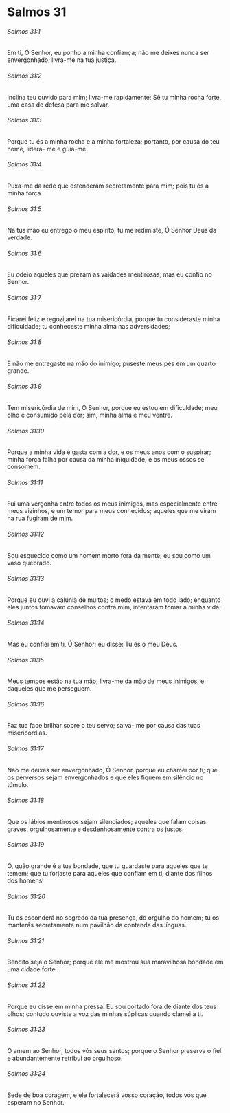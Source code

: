 # Salmos 31

###### Salmos 31:1

Em ti, Ó Senhor, eu ponho a minha confiança; não me deixes nunca ser envergonhado; livra-me na tua justiça.

###### Salmos 31:2

Inclina teu ouvido para mim; livra-me rapidamente; Sê tu minha rocha forte, uma casa de defesa para me salvar.

###### Salmos 31:3

Porque tu és a minha rocha e a minha fortaleza; portanto, por causa do teu nome, lidera- me e guia-me.

###### Salmos 31:4

Puxa-me da rede que estenderam secretamente para mim; pois tu és a minha força.

###### Salmos 31:5

Na tua mão eu entrego o meu espírito; tu me redimiste, Ó Senhor Deus da verdade.

###### Salmos 31:6

Eu odeio aqueles que prezam as vaidades mentirosas; mas eu confio no Senhor.

###### Salmos 31:7

Ficarei feliz e regozijarei na tua misericórdia, porque tu consideraste minha dificuldade; tu conheceste minha alma nas adversidades;

###### Salmos 31:8

E não me entregaste na mão do inimigo; puseste meus pés em um quarto grande.

###### Salmos 31:9

Tem misericórdia de mim, Ó Senhor, porque eu estou em dificuldade; meu olho é consumido pela dor; sim, minha alma e meu ventre.

###### Salmos 31:10

Porque a minha vida é gasta com a dor, e os meus anos com o suspirar; minha força falha por causa da minha iniquidade, e os meus ossos se consomem.

###### Salmos 31:11

Fui uma vergonha entre todos os meus inimigos, mas especialmente entre meus vizinhos, e um temor para meus conhecidos; aqueles que me viram na rua fugiram de mim.

###### Salmos 31:12

Sou esquecido como um homem morto fora da mente; eu sou como um vaso quebrado.

###### Salmos 31:13

Porque eu ouvi a calúnia de muitos; o medo estava em todo lado; enquanto eles juntos tomavam conselhos contra mim, intentaram tomar a minha vida.

###### Salmos 31:14

Mas eu confiei em ti, Ó Senhor; eu disse: Tu és o meu Deus.

###### Salmos 31:15

Meus tempos estão na tua mão; livra-me da mão de meus inimigos, e daqueles que me perseguem.

###### Salmos 31:16

Faz tua face brilhar sobre o teu servo; salva- me por causa das tuas misericórdias.

###### Salmos 31:17

Não me deixes ser envergonhado, Ó Senhor, porque eu chamei por ti; que os perversos sejam envergonhados e que eles fiquem em silêncio no túmulo.

###### Salmos 31:18

Que os lábios mentirosos sejam silenciados; aqueles que falam coisas graves, orgulhosamente e desdenhosamente contra os justos.

###### Salmos 31:19

Ó, quão grande é a tua bondade, que tu guardaste para aqueles que te temem; que tu forjaste para aqueles que confiam em ti, diante dos filhos dos homens!

###### Salmos 31:20

Tu os esconderá no segredo da tua presença, do orgulho do homem; tu os manterás secretamente num pavilhão da contenda das línguas.

###### Salmos 31:21

Bendito seja o Senhor; porque ele me mostrou sua maravilhosa bondade em uma cidade forte.

###### Salmos 31:22

Porque eu disse em minha pressa: Eu sou cortado fora de diante dos teus olhos; contudo ouviste a voz das minhas súplicas quando clamei a ti.

###### Salmos 31:23

Ó amem ao Senhor, todos vós seus santos; porque o Senhor preserva o fiel e abundantemente retribui ao orgulhoso.

###### Salmos 31:24

Sede de boa coragem, e ele fortalecerá vosso coração, todos vós que esperam no Senhor.


